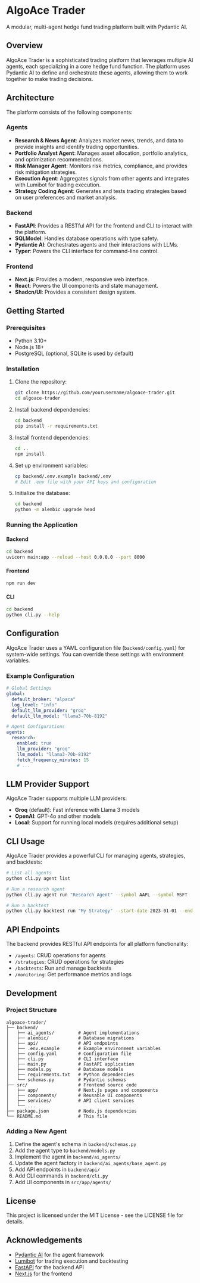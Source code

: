 # AlgoAce Trader

A modular, multi-agent hedge fund trading platform built with Pydantic AI.

## Overview

AlgoAce Trader is a sophisticated trading platform that leverages multiple AI agents, each specializing in a core hedge fund function. The platform uses Pydantic AI to define and orchestrate these agents, allowing them to work together to make trading decisions.

## Architecture

The platform consists of the following components:

### Agents

- **Research & News Agent**: Analyzes market news, trends, and data to provide insights and identify trading opportunities.
- **Portfolio Analyst Agent**: Manages asset allocation, portfolio analytics, and optimization recommendations.
- **Risk Manager Agent**: Monitors risk metrics, compliance, and provides risk mitigation strategies.
- **Execution Agent**: Aggregates signals from other agents and integrates with Lumibot for trading execution.
- **Strategy Coding Agent**: Generates and tests trading strategies based on user preferences and market analysis.

### Backend

- **FastAPI**: Provides a RESTful API for the frontend and CLI to interact with the platform.
- **SQLModel**: Handles database operations with type safety.
- **Pydantic AI**: Orchestrates agents and their interactions with LLMs.
- **Typer**: Powers the CLI interface for command-line control.

### Frontend

- **Next.js**: Provides a modern, responsive web interface.
- **React**: Powers the UI components and state management.
- **Shadcn/UI**: Provides a consistent design system.

## Getting Started

### Prerequisites

- Python 3.10+
- Node.js 18+
- PostgreSQL (optional, SQLite is used by default)

### Installation

1. Clone the repository:
   ```bash
   git clone https://github.com/yourusername/algoace-trader.git
   cd algoace-trader
   ```

2. Install backend dependencies:
   ```bash
   cd backend
   pip install -r requirements.txt
   ```

3. Install frontend dependencies:
   ```bash
   cd ..
   npm install
   ```

4. Set up environment variables:
   ```bash
   cp backend/.env.example backend/.env
   # Edit .env file with your API keys and configuration
   ```

5. Initialize the database:
   ```bash
   cd backend
   python -m alembic upgrade head
   ```

### Running the Application

#### Backend

```bash
cd backend
uvicorn main:app --reload --host 0.0.0.0 --port 8000
```

#### Frontend

```bash
npm run dev
```

#### CLI

```bash
cd backend
python cli.py --help
```

## Configuration

AlgoAce Trader uses a YAML configuration file (`backend/config.yaml`) for system-wide settings. You can override these settings with environment variables.

### Example Configuration

```yaml
# Global Settings
global:
  default_broker: "alpaca"
  log_level: "info"
  default_llm_provider: "groq"
  default_llm_model: "llama3-70b-8192"

# Agent Configurations
agents:
  research:
    enabled: true
    llm_provider: "groq"
    llm_model: "llama3-70b-8192"
    fetch_frequency_minutes: 15
    # ...
```

## LLM Provider Support

AlgoAce Trader supports multiple LLM providers:

- **Groq** (default): Fast inference with Llama 3 models
- **OpenAI**: GPT-4o and other models
- **Local**: Support for running local models (requires additional setup)

## CLI Usage

AlgoAce Trader provides a powerful CLI for managing agents, strategies, and backtests:

```bash
# List all agents
python cli.py agent list

# Run a research agent
python cli.py agent run "Research Agent" --symbol AAPL --symbol MSFT

# Run a backtest
python cli.py backtest run "My Strategy" --start-date 2023-01-01 --end-date 2023-12-31
```

## API Endpoints

The backend provides RESTful API endpoints for all platform functionality:

- `/agents`: CRUD operations for agents
- `/strategies`: CRUD operations for strategies
- `/backtests`: Run and manage backtests
- `/monitoring`: Get performance metrics and logs

## Development

### Project Structure

```
algoace-trader/
├── backend/
│   ├── ai_agents/         # Agent implementations
│   ├── alembic/           # Database migrations
│   ├── api/               # API endpoints
│   ├── .env.example       # Example environment variables
│   ├── config.yaml        # Configuration file
│   ├── cli.py             # CLI interface
│   ├── main.py            # FastAPI application
│   ├── models.py          # Database models
│   ├── requirements.txt   # Python dependencies
│   └── schemas.py         # Pydantic schemas
├── src/                   # Frontend source code
│   ├── app/               # Next.js pages and components
│   ├── components/        # Reusable UI components
│   ├── services/          # API client services
│   └── ...
├── package.json           # Node.js dependencies
└── README.md              # This file
```

### Adding a New Agent

1. Define the agent's schema in `backend/schemas.py`
2. Add the agent type to `backend/models.py`
3. Implement the agent in `backend/ai_agents/`
4. Update the agent factory in `backend/ai_agents/base_agent.py`
5. Add API endpoints in `backend/api/`
6. Add CLI commands in `backend/cli.py`
7. Add UI components in `src/app/agents/`

## License

This project is licensed under the MIT License - see the LICENSE file for details.

## Acknowledgements

- [Pydantic AI](https://ai.pydantic.dev/) for the agent framework
- [Lumibot](https://lumibot.io/) for trading execution and backtesting
- [FastAPI](https://fastapi.tiangolo.com/) for the backend API
- [Next.js](https://nextjs.org/) for the frontend
